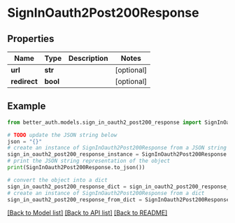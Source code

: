 # SignInOauth2Post200Response


## Properties

Name | Type | Description | Notes
------------ | ------------- | ------------- | -------------
**url** | **str** |  | [optional] 
**redirect** | **bool** |  | [optional] 

## Example

```python
from better_auth.models.sign_in_oauth2_post200_response import SignInOauth2Post200Response

# TODO update the JSON string below
json = "{}"
# create an instance of SignInOauth2Post200Response from a JSON string
sign_in_oauth2_post200_response_instance = SignInOauth2Post200Response.from_json(json)
# print the JSON string representation of the object
print(SignInOauth2Post200Response.to_json())

# convert the object into a dict
sign_in_oauth2_post200_response_dict = sign_in_oauth2_post200_response_instance.to_dict()
# create an instance of SignInOauth2Post200Response from a dict
sign_in_oauth2_post200_response_from_dict = SignInOauth2Post200Response.from_dict(sign_in_oauth2_post200_response_dict)
```
[[Back to Model list]](../README.md#documentation-for-models) [[Back to API list]](../README.md#documentation-for-api-endpoints) [[Back to README]](../README.md)


